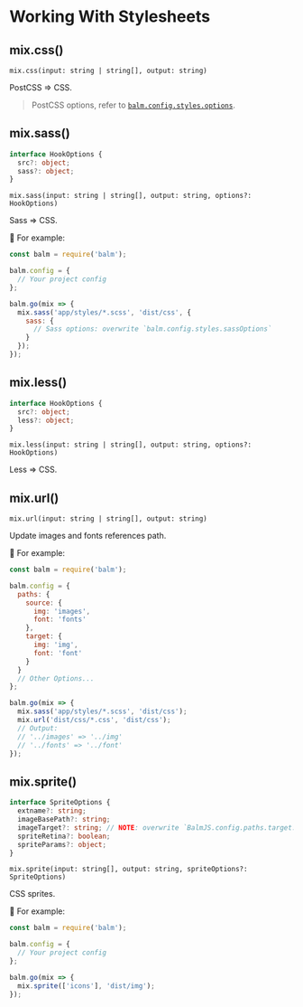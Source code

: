 # Working With Stylesheets

## mix.css()

`mix.css(input: string | string[], output: string)`

PostCSS => CSS.

> PostCSS options, refer to [`balm.config.styles.options`](../config/styles.html#styles-options).

## mix.sass()

```ts
interface HookOptions {
  src?: object;
  sass?: object;
}
```

`mix.sass(input: string | string[], output: string, options?: HookOptions)`

Sass => CSS.

🌰 For example:

```js
const balm = require('balm');

balm.config = {
  // Your project config
};

balm.go(mix => {
  mix.sass('app/styles/*.scss', 'dist/css', {
    sass: {
      // Sass options: overwrite `balm.config.styles.sassOptions`
    }
  });
});
```

## mix.less()

```ts
interface HookOptions {
  src?: object;
  less?: object;
}
```

`mix.less(input: string | string[], output: string, options?: HookOptions)`

Less => CSS.

## mix.url()

`mix.url(input: string | string[], output: string)`

Update images and fonts references path.

🌰 For example:

```js
const balm = require('balm');

balm.config = {
  paths: {
    source: {
      img: 'images',
      font: 'fonts'
    },
    target: {
      img: 'img',
      font: 'font'
    }
  }
  // Other Options...
};

balm.go(mix => {
  mix.sass('app/styles/*.scss', 'dist/css');
  mix.url('dist/css/*.css', 'dist/css');
  // Output:
  // '../images' => '../img'
  // '../fonts' => '../font'
});
```

## mix.sprite()

```ts
interface SpriteOptions {
  extname?: string;
  imageBasePath?: string;
  imageTarget?: string; // NOTE: overwrite `BalmJS.config.paths.target.img`
  spriteRetina?: boolean;
  spriteParams?: object;
}
```

`mix.sprite(input: string[], output: string, spriteOptions?: SpriteOptions)`

CSS sprites.

🌰 For example:

```js
const balm = require('balm');

balm.config = {
  // Your project config
};

balm.go(mix => {
  mix.sprite(['icons'], 'dist/img');
});
```
